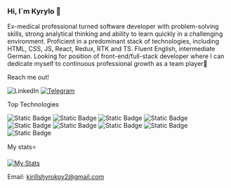 ### Hi, I`m Kyrylo 👋

Ex-medical professional turned software developer with problem-solving skills, strong analytical thinking and ability to learn quickly in a challenging environment. Proficient in a predominant stack of technologies, including HTML, CSS, JS, React, Redux, RTK and TS. Fluent English, intermediate German. Looking for position of front-end/full-stack developer where I can dedicate myself to continuous professional growth as a team player🤝

Reach me out!

![LinkedIn](https://img.shields.io/badge/https%3A%2F%2Fwww.linkedin.com%2Fin%2Fkyrylo-shyrokov%2F?style=social&logo=LinkedIn&color=rgb(0%2C%200%2C%20255))
[![Telegram](https://img.shields.io/badge/Telegram-Chat-0088cc?style=social&logo=Telegram&labelColor=0088cc&logoColor=blue)](https://t.me/k_realo)

Top Technologies

![Static Badge](https://img.shields.io/badge/React-FFFFFF?style=for-the-badge&logo=React&labelColor=black&color=%2361dafb)
![Static Badge](https://img.shields.io/badge/Redux-FFFFFF?style=for-the-badge&logo=Redux&labelColor=black&color=violet)
![Static Badge](https://img.shields.io/badge/JavaScript-61DBFB?style=for-the-badge&logo=JavaScript&labelColor=black&color=yellow)
![Static Badge](https://img.shields.io/badge/Typescript-FFFFFF?style=for-the-badge&logo=Typescript&labelColor=black&color=%23719af4)
![Static Badge](https://img.shields.io/badge/NODEJS-61DBFB?style=for-the-badge&logo=Node.js&labelColor=black&color=darkgreen)
![Static Badge](https://img.shields.io/badge/Express-FFFFFF?style=for-the-badge&logo=Express&labelColor=black&color=%23444)
![Static Badge](https://img.shields.io/badge/Mongoose-FFFFFF?style=for-the-badge&logo=Mongoose&labelColor=black&color=%23800)
![Static Badge](https://img.shields.io/badge/Styled%20components-FFFFFF?style=for-the-badge&logo=Styled%20Components&labelColor=black&color=rgb(191%2C%2079%2C%20116))
![Static Badge](https://img.shields.io/badge/Tailwind%20CSS-FFFFFF?style=for-the-badge&logo=Tailwind%20CSS&labelColor=black&color=rgb(56%20189%20248))

My stats⭐

[![My Stats](https://github-readme-stats.vercel.app/api?username=Kreal11&theme=dark)](https://github.com/anuraghazra/github-readme-stats)

Email: kirillshyrokov2@gmail.com


